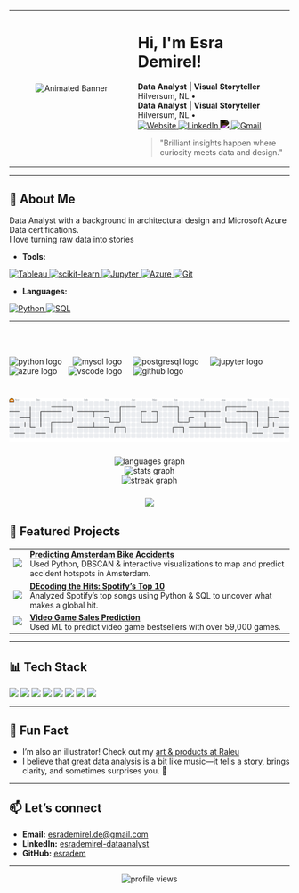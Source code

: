 <table>
  <tr>
    <td width="40%" align="center" valign="middle">
      <img src="https://media3.giphy.com/media/v1.Y2lkPTc5MGI3NjExb2s3OWRvaHYzZWhuNTdsZDUyMWJrZGpsajU2Z2ZuNG83NW16YW4xbCZlcD12MV9pbnRlcm5hbF9naWZfYnlfaWQmY3Q9Zw/VHI6svvhu5xuqzyAoM/giphy.gif" width="95%" alt="Animated Banner">
    </td>
    <td width="50%" align="left" valign="middle">
      <h1>Hi, I'm Esra Demirel! </h1>
      <b>Data Analyst | Visual Storyteller</b><br>
      Hilversum, NL • <br>
    <b>Data Analyst | Visual Storyteller</b><br>
Hilversum, NL • <br>
<a href="https://raleu.nl/" title="Website" target="_blank">
  <img src="https://cdn.jsdelivr.net/gh/devicons/devicon/icons/chrome/chrome-original.svg" alt="Website" width="24"/>
</a>
<a href="https://www.linkedin.com/in/esrademirel-dataanalyst/" title="LinkedIn" target="_blank">
  <img src="https://cdn.jsdelivr.net/gh/devicons/devicon/icons/linkedin/linkedin-original.svg" alt="LinkedIn" width="24"/>
</a>
<a href="https://github.com/esradem" title="GitHub" target="_blank">
<img src="https://cdn.jsdelivr.net/gh/devicons/devicon/icons/github/github-original.svg" width="30" style="filter: invert(100);" />

</a>
<a href="mailto:esrademirel.de@gmail.com" title="Email">
  <img src="https://cdn.jsdelivr.net/gh/devicons/devicon/icons/google/google-original.svg" alt="Gmail" width="24"/>
</a>
      <blockquote>
      "Brilliant insights happen where curiosity meets data and design." <br>
      </blockquote>
    </td>
  </tr>
</table>

---

## 🔎 About Me

Data Analyst with a background in architectural design and Microsoft Azure Data certifications.  
I love turning raw data into stories 
- **Tools:**

<a href="https://www.tableau.com/" target="_blank">
  <img src="https://img.shields.io/badge/Tableau-E97627?logo=tableau&logoColor=fff&style=for-the-badge" alt="Tableau"/>
</a>
<a href="https://scikit-learn.org/" target="_blank">
  <img src="https://img.shields.io/badge/scikit--learn-F7931E?logo=scikitlearn&logoColor=fff&style=for-the-badge" alt="scikit-learn"/>
</a>
<a href="https://jupyter.org/" target="_blank">
  <img src="https://img.shields.io/badge/Jupyter-F37626?logo=jupyter&logoColor=fff&style=for-the-badge" alt="Jupyter"/>
</a>
<a href="https://azure.microsoft.com/" target="_blank">
  <img src="https://img.shields.io/badge/Azure-0089D6?logo=microsoft-azure&logoColor=fff&style=for-the-badge" alt="Azure"/>
</a>
<a href="https://git-scm.com/" target="_blank">
  <img src="https://img.shields.io/badge/Git-F05032?logo=git&logoColor=fff&style=for-the-badge" alt="Git"/>
</a>

- **Languages:**
  
 <a href="https://www.python.org/" target="_blank">
  <img src="https://img.shields.io/badge/Python-3670A0?logo=python&logoColor=fff&style=for-the-badge" alt="Python"/>
</a>
<a href="https://www.sql.org/" target="_blank">
  <img src="https://img.shields.io/badge/SQL-316192?logo=sqlite&logoColor=fff&style=for-the-badge" alt="SQL"/>
</a>

---
###

<br clear="both">


###

<div align="left">
  <img src="https://cdn.jsdelivr.net/gh/devicons/devicon/icons/python/python-original.svg" height="30" alt="python logo"  />
  <img width="12" />
  <img src="https://cdn.jsdelivr.net/gh/devicons/devicon/icons/mysql/mysql-original.svg" height="30" alt="mysql logo"  />
  <img width="12" />
  <img src="https://cdn.simpleicons.org/postgresql/4169E1" height="30" alt="postgresql logo"  />
  <img width="12" />
  <img src="https://cdn.jsdelivr.net/gh/devicons/devicon/icons/jupyter/jupyter-original.svg" height="30" alt="jupyter logo"  />
  <img width="12" />
  <img src="https://cdn.jsdelivr.net/gh/devicons/devicon/icons/azure/azure-original.svg" height="30" alt="azure logo"  />
  <img width="12" />
  <img src="https://cdn.jsdelivr.net/gh/devicons/devicon/icons/vscode/vscode-original.svg" height="30" alt="vscode logo"  />
  <img width="12" />
  <img src="https://cdn.jsdelivr.net/gh/devicons/devicon/icons/github/github-original.svg" height="30" alt="github logo"  />
</div>

###

<br clear="both">

<picture>
  <source media="(prefers-color-scheme: dark)" srcset="https://raw.githubusercontent.com/esradem/esradem/output/pacman-contribution-graph-dark.svg">
  <source media="(prefers-color-scheme: light)" srcset="https://raw.githubusercontent.com/esradem/esradem/output/pacman-contribution-graph.svg">
  <img alt="pacman contribution graph" src="https://raw.githubusercontent.com/esradem/esradem/output/pacman-contribution-graph.svg">
</picture>

###

<div align="center">
  <img src="https://github-readme-stats.vercel.app/api/top-langs?username=esradem&locale=en&hide_title=false&layout=compact&card_width=320&langs_count=5&theme=swift&hide_border=false" height="150" alt="languages graph" /> <br>
  <img src="https://github-readme-stats.vercel.app/api?username=esradem&hide_title=false&hide_rank=false&show_icons=true&include_all_commits=true&count_private=true&disable_animations=false&theme=swift&locale=en&hide_border=false" height="150" alt="stats graph" /> <br>
  <img src="https://streak-stats.demolab.com?user=esradem&locale=en&mode=weekly&theme=swift&hide_border=false&border_radius=5" height="150" alt="streak graph"  />
</div>

###

<div align="left">
</div>

###

<div align="center">
  <img src="https://visitor-badge.laobi.icu/badge?page_id=esradem.esradem&left_color=orangered&right_color=bisque"  />
</div>

###

## 🚀 Featured Projects

<table>
  <tr>
    <td>
      <a href="https://github.com/esradem/Prediction_bike_accident">
        <img src="https://media.giphy.com/media/26ufnwz3wDUli7GU0/giphy.gif" width="150">
      </a>
    </td>
    <td>
      <a href="https://github.com/esradem/Prediction_bike_accident"><b>Predicting Amsterdam Bike Accidents</b></a>  
      <br>
      Used Python, DBSCAN & interactive visualizations to map and predict accident hotspots in Amsterdam.
    </td>
  </tr>
  <tr>
    <td>
      <a href="https://github.com/esradem/Mini_Project_2_DEcoding_the_Hits_Spotify_2019_Top_10">
        <img src="https://media.giphy.com/media/l0MYt5jPR6QX5pnqM/giphy.gif" width="150">
      </a>
    </td>
    <td>
      <a href="https://github.com/esradem/Mini_Project_2_DEcoding_the_Hits_Spotify_2019_Top_10"><b>DEcoding the Hits: Spotify’s Top 10</b></a>  
      <br>
      Analyzed Spotify’s top songs using Python & SQL to uncover what makes a global hit.
    </td>
  </tr>
  <tr>
    <td>
      <a href="https://github.com/esradem/video_game_sales">
        <img src="https://media.giphy.com/media/3oEjI6SIIHBdRxXI40/giphy.gif" width="150">
      </a>
    </td>
    <td>
      <a href="https://github.com/esradem/video_game_sales"><b>Video Game Sales Prediction</b></a>  
      <br>
      Used ML to predict video game bestsellers with over 59,000 games.
    </td>
  </tr>
</table>

---

## 📊 Tech Stack

<img src="https://img.shields.io/badge/Python-3670A0?logo=python&logoColor=fff" />
<img src="https://img.shields.io/badge/Tableau-E97627?logo=tableau&logoColor=fff" />
<img src="https://img.shields.io/badge/SQL-316192?logo=sqlite&logoColor=fff" />
<img src="https://img.shields.io/badge/Azure-0089D6?logo=microsoft-azure&logoColor=fff" />
<img src="https://img.shields.io/badge/ScikitLearn-F7931E?logo=scikitlearn&logoColor=fff" />
<img src="https://img.shields.io/badge/Jupyter-F37626?logo=jupyter&logoColor=fff" />
<img src="https://img.shields.io/badge/Pandas-150458?logo=pandas&logoColor=fff" />
<img src="https://img.shields.io/badge/Git-F05032?logo=git&logoColor=fff" />

---

## 🧩 Fun Fact

- I’m also an illustrator! Check out my [art & products at Raleu](https://raleu.nl/)
- I believe that great data analysis is a bit like music—it tells a story, brings clarity, and sometimes surprises you. 🎵

---

## 📫 Let’s connect

- **Email:** esrademirel.de@gmail.com  
- **LinkedIn:** [esrademirel-dataanalyst](https://www.linkedin.com/in/esrademirel-dataanalyst/)
- **GitHub:** [esradem](https://github.com/esradem)

---

<!-- Profile view counter, badge, etc. -->
<p align="center">
  <img src="https://komarev.com/ghpvc/?username=esradem" alt="profile views" />
</p>


